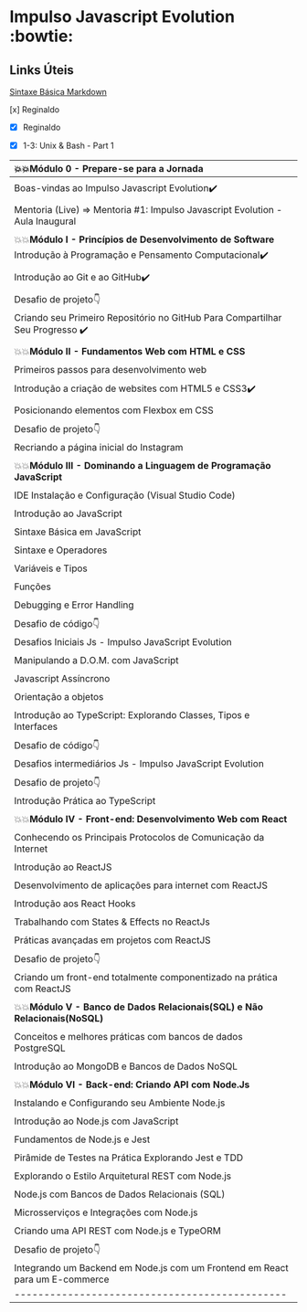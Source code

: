 #  Impulso Javascript Evolution :bowtie:

## Links Úteis
[Sintaxe Básica Markdown](https://www.markdownguide.org/)
  
  [x] Reginaldo

- [x] Reginaldo

- [x] 1-3: Unix & Bash - Part 1

|:boom::boom:**Módulo 0 - Prepare-se para a Jornada**|
|:---|
||
|Boas-vindas ao Impulso Javascript Evolution:heavy_check_mark: |
||
|Mentoria (Live) => Mentoria #1: Impulso Javascript Evolution - Aula Inaugural |
||
|:boom::boom:**Módulo I - Princípios de Desenvolvimento de Software**|
|Introdução à Programação e Pensamento Computacional:heavy_check_mark: |
||
|Introdução ao Git e ao GitHub:heavy_check_mark: |
||
|Desafio de projeto:point_down:|
|Criando seu Primeiro Repositório no GitHub Para Compartilhar Seu Progresso :heavy_check_mark: |
||
|:boom::boom:**Módulo II - Fundamentos Web com HTML e CSS**|
||
|Primeiros passos para desenvolvimento web |
||
|Introdução a criação de websites com HTML5 e CSS3:heavy_check_mark: |
||
|Posicionando elementos com Flexbox em CSS|
||
|Desafio de projeto:point_down:|
|Recriando a página inicial do Instagram|
||
|:boom::boom:**Módulo III - Dominando a Linguagem de Programação JavaScript**|
||
|IDE Instalação e Configuração (Visual Studio Code)|
||
|Introdução ao JavaScript|
||
|Sintaxe Básica em JavaScript|
||
|Sintaxe e Operadores|
||
|Variáveis e Tipos|
||
|Funções|
||
|Debugging e Error Handling|
||
|Desafio de código:point_down:|
|Desafios Iniciais Js - Impulso JavaScript Evolution|
||
|Manipulando a D.O.M. com JavaScript|
||
|Javascript Assíncrono|
||
|Orientação a objetos|
||
|Introdução ao TypeScript: Explorando Classes, Tipos e Interfaces|
||
|Desafio de código:point_down:|
|Desafios intermediários Js - Impulso JavaScript Evolution|
||
|Desafio de projeto:point_down:|
|Introdução Prática ao TypeScript|
||
|:boom::boom:**Módulo IV - Front-end: Desenvolvimento Web com React**|
||
|Conhecendo os Principais Protocolos de Comunicação da Internet|
||
|Introdução ao ReactJS|
||
|Desenvolvimento de aplicações para internet com ReactJS|
||
|Introdução aos React Hooks|
||
|Trabalhando com States & Effects no ReactJs|
||
|Práticas avançadas em projetos com ReactJS|
||
|Desafio de projeto:point_down:|
|Criando um front-end totalmente componentizado na prática com ReactJS|
||
|:boom::boom:**Módulo V - Banco de Dados Relacionais(SQL) e Não Relacionais(NoSQL)**|
||
|Conceitos e melhores práticas com bancos de dados PostgreSQL|
||
|Introdução ao MongoDB e Bancos de Dados NoSQL|
||
|:boom::boom:**Módulo VI - Back-end: Criando API com Node.Js**|
||
|Instalando e Configurando seu Ambiente Node.js|
||
|Introdução ao Node.js com JavaScript|
||
|Fundamentos de Node.js e Jest|
||
|Pirâmide de Testes na Prática Explorando Jest e TDD|
||
|Explorando o Estilo Arquitetural REST com Node.js|
||
|Node.js com Bancos de Dados Relacionais (SQL)|
||
|Microsserviços e Integrações com Node.js|
||
|Criando uma API REST com Node.js e TypeORM|
||
|Desafio de projeto:point_down:|
|Integrando um Backend em Node.js com um Frontend em React para um E-commerce|
|----------------------------------------------|
